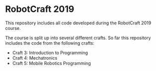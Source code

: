 # RobotCraft 2019
This repository includes all code developed during the RobotCraft 2019 course.

The course is split up into several different crafts. So far this repository includes the code from the following crafts:
* Craft 3: Introduction to Programming
* Craft 4: Mechatronics
* Craft 5: Mobile Robotics Programming